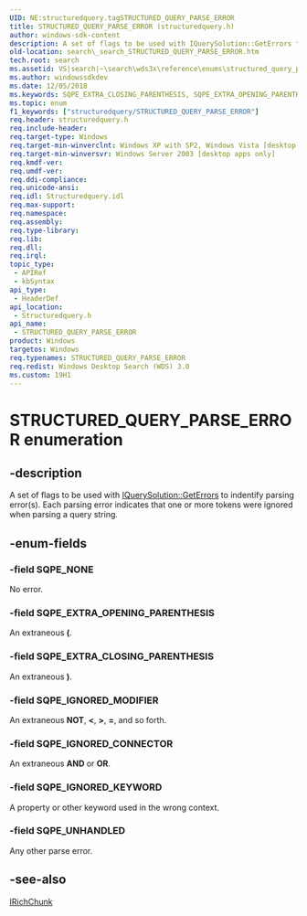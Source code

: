 ```yaml
---
UID: NE:structuredquery.tagSTRUCTURED_QUERY_PARSE_ERROR
title: STRUCTURED_QUERY_PARSE_ERROR (structuredquery.h)
author: windows-sdk-content
description: A set of flags to be used with IQuerySolution::GetErrors to indentify parsing error(s). Each parsing error indicates that one or more tokens were ignored when parsing a query string.
old-location: search\_search_STRUCTURED_QUERY_PARSE_ERROR.htm
tech.root: search
ms.assetid: VS|search|~\search\wds3x\reference\enums\structured_query_parse_error.htm
ms.author: windowssdkdev
ms.date: 12/05/2018
ms.keywords: SQPE_EXTRA_CLOSING_PARENTHESIS, SQPE_EXTRA_OPENING_PARENTHESIS, SQPE_IGNORED_CONNECTOR, SQPE_IGNORED_KEYWORD, SQPE_IGNORED_MODIFIER, SQPE_NONE, SQPE_UNHANDLED, STRUCTURED_QUERY_PARSE_ERROR, STRUCTURED_QUERY_PARSE_ERROR enumeration [search], _search_STRUCTURED_QUERY_PARSE_ERROR, search._search_STRUCTURED_QUERY_PARSE_ERROR, structuredquery/SQPE_EXTRA_CLOSING_PARENTHESIS, structuredquery/SQPE_EXTRA_OPENING_PARENTHESIS, structuredquery/SQPE_IGNORED_CONNECTOR, structuredquery/SQPE_IGNORED_KEYWORD, structuredquery/SQPE_IGNORED_MODIFIER, structuredquery/SQPE_NONE, structuredquery/SQPE_UNHANDLED, structuredquery/STRUCTURED_QUERY_PARSE_ERROR
ms.topic: enum
f1_keywords: ["structuredquery/STRUCTURED_QUERY_PARSE_ERROR"]
req.header: structuredquery.h
req.include-header: 
req.target-type: Windows
req.target-min-winverclnt: Windows XP with SP2, Windows Vista [desktop apps only]
req.target-min-winversvr: Windows Server 2003 [desktop apps only]
req.kmdf-ver: 
req.umdf-ver: 
req.ddi-compliance: 
req.unicode-ansi: 
req.idl: Structuredquery.idl
req.max-support: 
req.namespace: 
req.assembly: 
req.type-library: 
req.lib: 
req.dll: 
req.irql: 
topic_type:
 - APIRef
 - kbSyntax
api_type:
 - HeaderDef
api_location:
 - Structuredquery.h
api_name:
 - STRUCTURED_QUERY_PARSE_ERROR
product: Windows
targetos: Windows
req.typenames: STRUCTURED_QUERY_PARSE_ERROR
req.redist: Windows Desktop Search (WDS) 3.0
ms.custom: 19H1
---
```


# STRUCTURED_QUERY_PARSE_ERROR enumeration


## -description


A set of flags to be used with <a href="https://docs.microsoft.com/windows/desktop/api/structuredquery/nf-structuredquery-iquerysolution-geterrors">IQuerySolution::GetErrors</a> to indentify parsing error(s). Each parsing error indicates that one or more tokens were ignored when parsing a query string.


## -enum-fields




### -field SQPE_NONE

No error.


### -field SQPE_EXTRA_OPENING_PARENTHESIS

An extraneous <b>(</b>.


### -field SQPE_EXTRA_CLOSING_PARENTHESIS

An extraneous <b>)</b>.


### -field SQPE_IGNORED_MODIFIER

An extraneous <b>NOT</b>, <b>&lt;</b>, <b>&gt;</b>, <b>=</b>, and so forth.


### -field SQPE_IGNORED_CONNECTOR

An extraneous <b>AND</b> or <b>OR</b>.


### -field SQPE_IGNORED_KEYWORD

A property or other keyword used in the wrong context.


### -field SQPE_UNHANDLED

Any other parse error.


## -see-also




<a href="https://docs.microsoft.com/windows/desktop/api/structuredquerycondition/nn-structuredquerycondition-irichchunk">IRichChunk</a>
 

 

